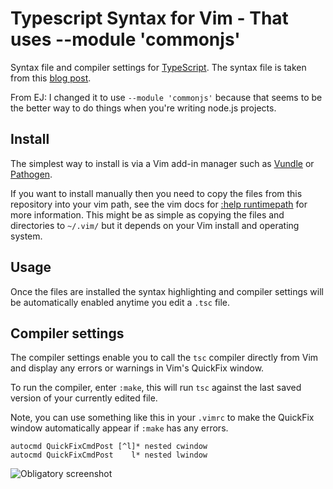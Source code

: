 Typescript Syntax for Vim - That uses --module 'commonjs'
=========================

Syntax file and compiler settings for [TypeScript](http://typescriptlang.org).
The syntax file is taken from this [blog
post](http://blogs.msdn.com/b/interoperability/archive/2012/10/01/sublime-text-vi-emacs-typescript-enabled.aspx).

From EJ: I changed it to use `--module 'commonjs'` because that seems to be the
better way to do things when you're writing node.js projects.

Install
-------

The simplest way to install is via a Vim add-in manager such as [Vundle](https://github.com/gmarik/vundle) 
or [Pathogen](https://github.com/tpope/vim-pathogen/).

If you want to install manually then you need to copy the files from this repository into your vim path,
see the vim docs for [:help runtimepath](http://vimdoc.sourceforge.net/htmldoc/options.html#'runtimepath')
for more information. This might be as simple as copying the files and directories to `~/.vim/` but it 
depends on your Vim install and operating system.

Usage
-----

Once the files are installed the syntax highlighting and compiler settings will be automatically enabled anytime you 
edit a `.tsc` file.

Compiler settings
-----------------

The compiler settings enable you to call the `tsc` compiler directly from Vim and display any errors or warnings
in Vim's QuickFix window. 

To run the compiler, enter `:make`, this will run `tsc` against the last saved version of your currently edited file.

Note, you can use something like this in your `.vimrc` to make the QuickFix window automatically appear
if `:make` has any errors.

```vim
autocmd QuickFixCmdPost [^l]* nested cwindow
autocmd QuickFixCmdPost    l* nested lwindow
```

![Obligatory screenshot](https://raw.github.com/leafgarland/typescript-vim/master/vimshot01.png)
